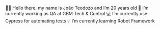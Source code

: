 👋🏻 Hello there, my name is João Teodozo and I’m 20 years old
💼 I’m currently working as QA at GBM Tech & Control
💻 I’m currently use Cypress for automating tests
💡 I’m currently learning Robot Framework
